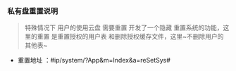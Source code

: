 ### 私有盘重置说明


>  特殊情况下 用户的使用云盘 需要重置 开发了一个隐藏 重置系统的功能，这里的重置 是重置授权的用户表 和删除授权缓存文件，这里~不删除用户的其他表~

-  重置地址 ：#ip/system/?App&m=Index&a=reSetSys#